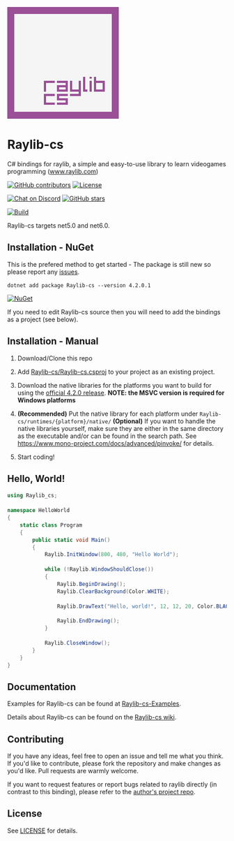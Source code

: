 ![Raylib-cs Logo](https://raw.githubusercontent.com/ChrisDill/Raylib-cs/master/Logo/raylib-cs_256x256.png "Raylib-cs Logo")

# Raylib-cs

C# bindings for raylib, a simple and easy-to-use library to learn videogames programming (www.raylib.com)

[![GitHub contributors](https://img.shields.io/github/contributors/ChrisDill/Raylib-cs)](https://github.com/ChrisDill/Raylib-cs/graphs/contributors)
[![License](https://img.shields.io/badge/license-zlib%2Flibpng-blue.svg)](LICENSE)

[![Chat on Discord](https://img.shields.io/discord/426912293134270465.svg?logo=discord)](https://discord.gg/raylib)
[![GitHub stars](https://img.shields.io/github/stars/ChrisDill/Raylib-cs?style=social)](https://github.com/ChrisDill/Raylib-cs/stargazers)

[![Build](https://github.com/ChrisDill/Raylib-cs/workflows/Build/badge.svg)](https://github.com/ChrisDill/Raylib-cs/actions?query=workflow%3ABuild)

Raylib-cs targets net5.0 and net6.0.

## Installation - NuGet

This is the prefered method to get started - The package is still new so please report any [issues](https://github.com/ChrisDill/Raylib-cs/issues).

```
dotnet add package Raylib-cs --version 4.2.0.1
```

[![NuGet](https://img.shields.io/nuget/dt/raylib-cs)](https://www.nuget.org/packages/Raylib-cs/)

If you need to edit Raylib-cs source then you will need to add the bindings as a project (see below).

## Installation - Manual

1. Download/Clone this repo

2. Add [Raylib-cs/Raylib-cs.csproj](Raylib-cs/Raylib-cs.csproj) to your project as an existing project.

3. Download the native libraries for the platforms you want to build for using the [official 4.2.0 release](https://github.com/raysan5/raylib/releases/tag/4.2.0).
   **NOTE: the MSVC version is required for Windows platforms**

4. **(Recommended)** Put the native library for each platform under `Raylib-cs/runtimes/{platform}/native/`
   **(Optional)** If you want to handle the native libraries yourself, make sure they are either in the same directory as the executable and/or can be found in the search path. See https://www.mono-project.com/docs/advanced/pinvoke/ for details.

5. Start coding!

## Hello, World!

```csharp
using Raylib_cs;

namespace HelloWorld
{
    static class Program
    {
        public static void Main()
        {
            Raylib.InitWindow(800, 480, "Hello World");

            while (!Raylib.WindowShouldClose())
            {
                Raylib.BeginDrawing();
                Raylib.ClearBackground(Color.WHITE);

                Raylib.DrawText("Hello, world!", 12, 12, 20, Color.BLACK);

                Raylib.EndDrawing();
            }

            Raylib.CloseWindow();
        }
    }
}
```

## Documentation

Examples for Raylib-cs can be found at [Raylib-cs-Examples](https://github.com/ChrisDill/Raylib-cs-Examples).

Details about Raylib-cs can be found on the [Raylib-cs wiki](https://github.com/ChrisDill/Raylib-cs/wiki).

## Contributing

If you have any ideas, feel free to open an issue and tell me what you think.
If you'd like to contribute, please fork the repository and make changes as
you'd like. Pull requests are warmly welcome.

If you want to request features or report bugs related to raylib directly (in contrast to this binding), please refer to the [author's project repo](https://github.com/raysan5/raylib).

## License

See [LICENSE](LICENSE) for details.
